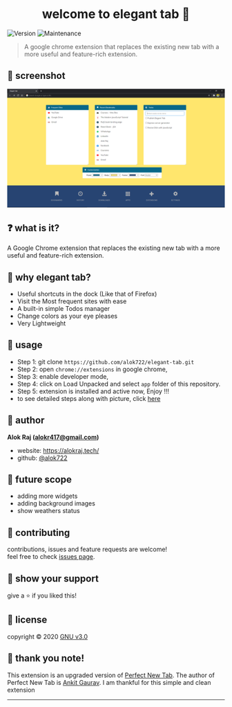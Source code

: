 <h1 align="center">welcome to elegant tab 👋</h1>
<p>
  <img alt="Version" src="https://img.shields.io/badge/version-1.0.0-blue.svg?cacheSeconds=2592000" />
  <img alt="Maintenance" src="https://img.shields.io/badge/Maintained-yes-blue.svg" />
  <a href="https://github.com/alok722/elegant-tab/blob/master/LICENSE" target="_blank">
  </a>
</p>

> A google chrome extension that replaces the existing new tab with a more useful and feature-rich extension.


## 📸 screenshot

![fastify-typescript-generator-demo](./images/screenshot.PNG)

## ❓ what is it?

A Google Chrome extension that replaces the existing new tab with a more useful and feature-rich extension.

## 🤔 why elegant tab?

+ Useful shortcuts in the dock (Like that of Firefox)
+ Visit the Most frequent sites with ease
+ A built-in simple Todos manager 
+ Change colors as your eye pleases
+ Very Lightweight

## 📜 usage

+ Step 1: git clone `https://github.com/alok722/elegant-tab.git`
+ Step 2: open `chrome://extensions` in google chrome,
+ Step 3: enable developer mode,
+ Step 4: click on Load Unpacked and select `app` folder of this repository.
+ Step 5: extension is installed and active now, Enjoy !!!
+ to see detailed steps along with picture, click [here](https://webkul.com/blog/how-to-install-the-unpacked-extension-in-chrome/)

## 👤 author

 **Alok Raj (alokr417@gmail.com)**

* website: https://alokraj.tech/
* github: [@alok722](https://github.com/alok722)

## 🚀 future scope

* adding more widgets
* adding background images
* show weathers status

## 🤝 contributing

contributions, issues and feature requests are welcome!<br />feel free to check [issues page](https://github.com/alok722/elegant-tab/issues).

## 🙌 show your support

give a ⭐️ if you liked this!

## 📝 license

copyright © 2020 [GNU v3.0](https://github.com/alok722/elegant-tab/blob/master/LICENSE)

## 🙏 thank you note!
This extension is an upgraded version of [Perfect New Tab](https://chrome.google.com/webstore/detail/perfect-new-tab/ljiklnmddpaoonnaoocaolnmpfcohjkn). The author of Perfect New Tab is [Ankit Gaurav](https://github.com/theankitgaurav). I am thankful for this simple and clean extension 

***
